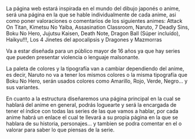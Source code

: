 La página web estará inspirada en el mundo del dibujo japonés o anime, será una página en la que se hable individualmente de cada anime, asi como poner valoraciones o comentarios de los siguientes animes:
Attack On Titan, Kimetsu No Yaiba, Assasination Classroom, Naruto, 7 Deadly Sins, Boku No Hero, Jujutsu Kaisen, Death Note, Dragon Ball (Súper incluído), Haikyu!!!, Los 4 Jinetes del apocalipsis y Dragones y Mazmorras

Va a estar diseñada para un público mayor de 16 años ya que hay series que pueden presentar violencia o lenguaje malsonante.

La paleta de colores y la tipografía van a cambiar dependiendo del anime, es decir, Naruto no va a tener los mismos colores o la misma tipografía que Boku No Hero, serán usados colores como Amarillo, Rojo, Verde, Negro... y sus variantes.

En cuanto a la estructura diseñaremos una página principal en la cual se hablará del anime en general, podrás loguearte y será la encargada de tener el índice con todas las series de las que vamos a hablar, por cada anime habrá un enlace el cual te llevará a su propia página en la que se hablara de su historia, personajes... y tambien se podra comentar en el o valorar para saber lo que piensas de la serie.
